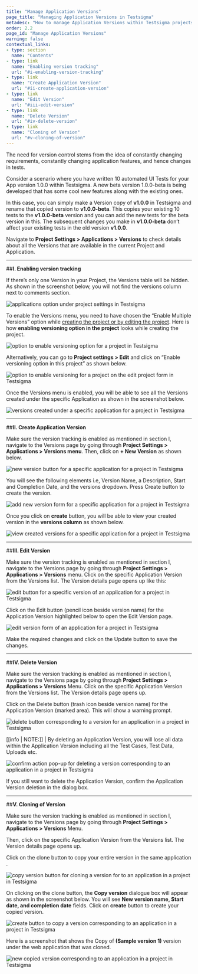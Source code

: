 ```yaml
---
title: "Manage Application Versions"
page_title: "Managing Application Versions in Testsigma"
metadesc: "How to manage Application Versions within Testsigma projects"
order: 2.2
page_id: "Manage Application Versions"
warning: false
contextual_links:
- type: section
  name: "Contents"
- type: link
  name: "Enabling version tracking"
  url: "#i-enabling-version-tracking"
- type: link
  name: "Create Application Version"
  url: "#ii-create-application-version"
- type: link
  name: "Edit Version"
  url: "#iii-edit-version"
- type: link
  name: "Delete Version"
  url: "#iv-delete-version"
- type: link
  name: "Cloning of Version"
  url: "#v-cloning-of-version"
---
```


The need for version control stems from the idea of constantly changing requirements, constantly changing application features, and hence changes in tests.

Consider a scenario where you have written 10 automated UI Tests for your App version 1.0.0 within Testsigma. A new beta version 1.0.0-beta is being developed that has some cool new features along with the existing ones.

In this case, you can simply make a Version copy of **v1.0.0** in Testsigma and rename that copied version to **v1.0.0-beta**. This copies your existing 10 tests to the **v1.0.0-beta** version and you can add the new tests for the beta version in this. The subsequent changes you make in **v1.0.0-beta** don’t affect your existing tests in the old version **v1.0.0**.

Navigate to **Project Settings > Applications > Versions** to check details about all the Versions that are available in the current Project and Application.

---
##**I. Enabling version tracking**

If there’s only one Version in your Project, the Versions table will be hidden. As shown in the screenshot below, you will not find the versions column next to comments section.

![applications option under project settings in Testsigma](https://docs.testsigma.com/images/versions/applications-option-under-project-settings.png)

To enable the Versions menu, you need to have chosen the “Enable Multiple Versions” option while [creating the project or by editing the project](https://testsigma.com/docs/projects/overview/). Here is how **enabling versioning option in the project** looks while creating the project.

![option to enable versioning option for a project in Testsigma](https://docs.testsigma.com/images/versions/option-to-enable-versioning-option.png)

Alternatively, you can go to **Project settings > Edit** and click on “Enable versioning option in this project” as shown below.

![option to enable versioning for a project on the edit project form in Testsigma](https://docs.testsigma.com/images/versions/option-to-enable-versioning-edit-project-form.png)

Once the Versions menu is enabled, you will be able to see all the Versions created under the specific Application as shown in the screenshot below.

![versions created under a specific application for a project in Testsigma](https://docs.testsigma.com/images/versions/versions-for-an-application-project-Testsigma.png)

---
##**II. Create Application Version**

Make sure the version tracking is enabled as mentioned in section I, navigate to the Versions page by going through **Project Settings > Applications > Versions menu**. Then, click on **+ New Version** as shown below.

![new version button for a specific application for a project in Testsigma](https://docs.testsigma.com/images/versions/new-version-button-for-an-application-project-Testsigma.png)

You will see the following elements i.e, Version Name, a Description, Start and Completion Date, and the versions dropdown. Press Create button to create the version.

![add new version form for a specific application for a project in Testsigma](https://docs.testsigma.com/images/versions/add-new-version-form-for-an-application-project-Testsigma.png)

Once you click on **create** button, you will be able to view your created version in the **versions column** as shown below.

![view created versions for a specific application for a project in Testsigma](https://docs.testsigma.com/images/versions/view-created-versions-for-an-application-project-Testsigma.png)

---
##**III. Edit Version**

Make sure the version tracking is enabled as mentioned in section I, navigate to the Versions page by going through **Project Settings > Applications > Versions** menu.
Click on the specific Application Version from the Versions list. The Version details page opens up like this:

![edit button for a specific version of an application for a project in Testsigma](https://docs.testsigma.com/images/versions/edit-button-application-version-project-Testsigma.png)

Click on the Edit button (pencil icon beside version name) for the Application Version highlighted below to open the Edit Version page.

![edit version form of an application for a project in Testsigma](https://docs.testsigma.com/images/versions/edit-version-form.png)

Make the required changes and click on the Update button to save the changes.

---
##**IV. Delete Version**

Make sure the version tracking is enabled as mentioned in section I, navigate to the Versions page by going through **Project Settings > Applications > Versions** Menu.
Click on the specific Application Version from the Versions list. The Version details page opens up.

Click on the Delete button (trash icon beside version name) for the Application Version (marked area). This will show a warning prompt.

![delete button corresponding to a version for an application in a project in Testsigma](https://docs.testsigma.com/images/versions/delete-button-for-a-version.png)

[[info | NOTE:]]
| By deleting an Application Version, you will lose all data within the Application Version including all the Test Cases, Test Data, Uploads etc.

![confirm action pop-up for deleting a version corresponding to an application in a project in Testsigma](https://docs.testsigma.com/images/versions/delete-version-confirm-action.png)


If you still want to delete the Application Version, confirm the Application Version deletion in the dialog box.

---
##**V. Cloning of Version**

Make sure the version tracking is enabled as mentioned in section I, navigate to the Versions page by going through **Project Settings > Applications > Versions** Menu.

Then, click on the specific Application Version from the Versions list. The Version details page opens up.

Click on the clone button to copy your entire version in the same application .

![copy version button for cloning a version for to an application in a project in Testsigma](https://docs.testsigma.com/images/versions/copy-version-button.png)

On clicking on the clone button, the **Copy version** dialogue box will appear as shown in the screenshot below. You will see **New version name, Start date, and completion date** fields. Click on **create** button to create your copied version.

![create button to copy a version corresponding to an application in a project in Testsigma](https://docs.testsigma.com/images/versions/create-button-copy-version.png)

Here is a screenshot that shows the Copy of **(Sample version 1)** version under the web application that was cloned.

![new copied version corresponding to an application in a project in Testsigma](https://docs.testsigma.com/images/versions/new-copied-version.png)

